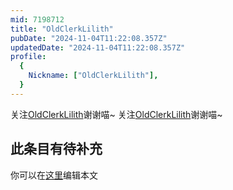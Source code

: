 ```yaml
---
mid: 7198712
title: "OldClerkLilith"
pubDate: "2024-11-04T11:22:08.357Z"
updatedDate: "2024-11-04T11:22:08.357Z"
profile:
  {
    Nickname: ["OldClerkLilith"],
  }
---
```


关注[OldClerkLilith](https://space.bilibili.com/7198712)谢谢喵~ 关注[OldClerkLilith](https://space.bilibili.com/7198712)谢谢喵~

## 此条目有待补充
你可以在[这里](https://github.com/Yuhanawa/VTuber.ICU-Content/edit/master/v/OldClerkLilith/index.md)编辑本文
